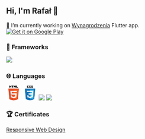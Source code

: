 <!--
**RafalDadas/RafalDadas** is a ✨ _special_ ✨ repository because its `README.md` (this file) appears on your GitHub profile.

Here are some ideas to get you started:

- 🔭 I’m currently working on ...
- 🌱 I’m currently learning ...
- 👯 I’m looking to collaborate on ...
- 🤔 I’m looking for help with ...
- 💬 Ask me about ...
- 📫 How to reach me: ...
- 😄 Pronouns: ...
- ⚡ Fun fact: ...
-->

<!-- Play Store Badge: https://github.com/RafalDadas/RafalDadas/assets/58176891/cb0b5947-23f8-49da-a86f-4d48397179ef -->

## Hi, I'm Rafał 👋
🔭 I’m currently working on [Wynagrodzenia](https://play.google.com/store/apps/details?id=dev.dadas.wynagrodzenia) Flutter app.<br>
<a href='https://play.google.com/store/apps/details?id=dev.dadas.wynagrodzenia&pcampaignid=pcampaignidMKT-Other-global-all-co-prtnr-py-PartBadge-Mar2515-1'><img height="40" alt='Get it on Google Play' src='https://play.google.com/intl/en_us/badges/static/images/badges/en_badge_web_generic.png'/></a>


### 🔨 Frameworks
<code><img src="https://github.com/RafalDadas/RafalDadas/assets/58176891/7b9ca455-8beb-483e-9aff-0da1614b5a52" height="35"></code>
### 🌐 Languages
<code><img height="40" src="https://raw.githubusercontent.com/github/explore/80688e429a7d4ef2fca1e82350fe8e3517d3494d/topics/html/html.png"></code>
<code><img height="40" src="https://raw.githubusercontent.com/github/explore/80688e429a7d4ef2fca1e82350fe8e3517d3494d/topics/css/css.png"></code>
<code><img height="40" src="https://github.com/RafalDadas/RafalDadas/assets/58176891/d863df0f-8c30-4c26-8344-a6fc1cb82c54"></code>
<code><img height="40" src="https://github.com/RafalDadas/RafalDadas/assets/58176891/c50e13bf-01b9-4755-b50e-87a751b5c852"></code>
### 🏆 Certificates
[Responsive Web Design](https://www.freecodecamp.org/certification/fcc4213f089-fc91-4398-a3e5-64e2537f978c/responsive-web-design)
